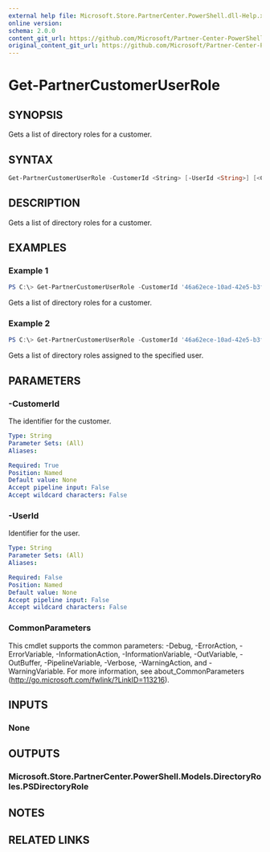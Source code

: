 ```yaml
---
external help file: Microsoft.Store.PartnerCenter.PowerShell.dll-Help.xml
online version:
schema: 2.0.0
content_git_url: https://github.com/Microsoft/Partner-Center-PowerShell/blob/master/docs/help/Get-PartnerCustomerUserRole.md 
original_content_git_url: https://github.com/Microsoft/Partner-Center-PowerShell/blob/master/docs/help/Get-PartnerCustomerUserRole.md
---
```


# Get-PartnerCustomerUserRole

## SYNOPSIS
Gets a list of directory roles for a customer.

## SYNTAX

```powershell
Get-PartnerCustomerUserRole -CustomerId <String> [-UserId <String>] [<CommonParameters>]
```

## DESCRIPTION
Gets a list of directory roles for a customer.

## EXAMPLES

### Example 1
```powershell
PS C:\> Get-PartnerCustomerUserRole -CustomerId '46a62ece-10ad-42e5-b3f1-b2ed53e6fc08'
```

Gets a list of directory roles for a customer.

### Example 2
```powershell
PS C:\> Get-PartnerCustomerUserRole -CustomerId '46a62ece-10ad-42e5-b3f1-b2ed53e6fc08' -UserId '8e873002-9c5e-4cb5-928a-cbc14f51c398'
```

Gets a list of directory roles assigned to the specified user.

## PARAMETERS

### -CustomerId
The identifier for the customer.

```yaml
Type: String
Parameter Sets: (All)
Aliases:

Required: True
Position: Named
Default value: None
Accept pipeline input: False
Accept wildcard characters: False
```

### -UserId
Identifier for the user.

```yaml
Type: String
Parameter Sets: (All)
Aliases:

Required: False
Position: Named
Default value: None
Accept pipeline input: False
Accept wildcard characters: False
```

### CommonParameters
This cmdlet supports the common parameters: -Debug, -ErrorAction, -ErrorVariable, -InformationAction, -InformationVariable, -OutVariable, -OutBuffer, -PipelineVariable, -Verbose, -WarningAction, and -WarningVariable. For more information, see about_CommonParameters (http://go.microsoft.com/fwlink/?LinkID=113216).

## INPUTS

### None

## OUTPUTS

### Microsoft.Store.PartnerCenter.PowerShell.Models.DirectoryRoles.PSDirectoryRole

## NOTES

## RELATED LINKS

